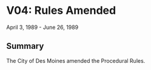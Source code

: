 # V04: Rules Amended

April 3, 1989 - June 26, 1989 

## Summary

The City of Des Moines amended the Procedural Rules.
